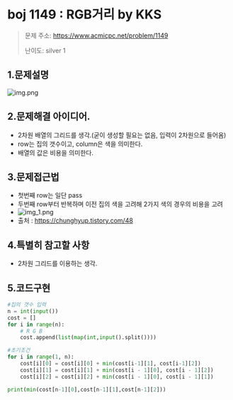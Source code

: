 # boj 1149 : RGB거리 by KKS
> 문제 주소: https://www.acmicpc.net/problem/1149
> 
> 난이도: silver 1

## 1.문제설명
![img.png](img.png)

## 2.문제해결 아이디어.
- 2차원 배열의 그리드를 생각.(굳이 생성할 필요는 없음, 입력이 2차원으로 들어옴)
- row는 집의 갯수이고, column은 색을 의미한다.
- 배열의 값은 비용을 의미한다.

## 3.문제접근법
- 첫번째 row는 일단 pass
- 두번째 row부터 반복하며 이전 집의 색을 고려해 2가지 색의 경우의 비용을 고려
- ![img_1.png](img_1.png)
- 출처 : https://chunghyup.tistory.com/48

## 4.특별히 참고할 사항
- 2차원 그리드를 이용하는 생각.

## 5.코드구현
``` python
#집의 갯수 입력
n = int(input())
cost = []
for i in range(n):
    # R G B
    cost.append(list(map(int,input().split())))

#초기조건
for i in range(1, n):
    cost[i][0] = cost[i][0] + min(cost[i-1][1], cost[i-1][2])
    cost[i][1] = cost[i][1] + min(cost[i - 1][0], cost[i - 1][2])
    cost[i][2] = cost[i][2] + min(cost[i - 1][0], cost[i - 1][1])

print(min(cost[n-1][0],cost[n-1][1],cost[n-1][2]))
```